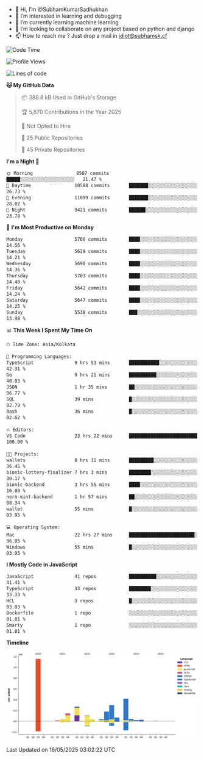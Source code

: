 - 👋 Hi, I’m @SubhamKumarSadhukhan
- 👀 I’m interested in learning and debugging
- 🌱 I’m currently learning machine learning
- 💞️ I’m looking to collaborate on any project based on python and django
- 📫 How to reach me ?
      Just drop a mail in idiot@subhamsk.cf

<!---
SubhamKumarSadhukhan/SubhamKumarSadhukhan is a ✨ special ✨ repository because its `README.md` (this file) appears on your GitHub profile.
You can click the Preview link to take a look at your changes.
--->


<!--START_SECTION:waka-->
![Code Time](http://img.shields.io/badge/Code%20Time-2%2C905%20hrs%2055%20mins-blue)

![Profile Views](http://img.shields.io/badge/Profile%20Views-0-blue)

![Lines of code](https://img.shields.io/badge/From%20Hello%20World%20I%27ve%20Written-2.9%20million%20lines%20of%20code-blue)

**🐱 My GitHub Data** 

> 📦 388.8 kB Used in GitHub's Storage 
 > 
> 🏆 5,870 Contributions in the Year 2025
 > 
> 🚫 Not Opted to Hire
 > 
> 📜 25 Public Repositories 
 > 
> 🔑 45 Private Repositories 
 > 
**I'm a Night 🦉** 

```text
🌞 Morning                8507 commits        █████░░░░░░░░░░░░░░░░░░░░   21.47 % 
🌆 Daytime                10588 commits       ███████░░░░░░░░░░░░░░░░░░   26.73 % 
🌃 Evening                11099 commits       ███████░░░░░░░░░░░░░░░░░░   28.02 % 
🌙 Night                  9421 commits        ██████░░░░░░░░░░░░░░░░░░░   23.78 % 
```
📅 **I'm Most Productive on Monday** 

```text
Monday                   5766 commits        ████░░░░░░░░░░░░░░░░░░░░░   14.56 % 
Tuesday                  5629 commits        ████░░░░░░░░░░░░░░░░░░░░░   14.21 % 
Wednesday                5690 commits        ████░░░░░░░░░░░░░░░░░░░░░   14.36 % 
Thursday                 5703 commits        ████░░░░░░░░░░░░░░░░░░░░░   14.40 % 
Friday                   5642 commits        ████░░░░░░░░░░░░░░░░░░░░░   14.24 % 
Saturday                 5647 commits        ████░░░░░░░░░░░░░░░░░░░░░   14.25 % 
Sunday                   5538 commits        ███░░░░░░░░░░░░░░░░░░░░░░   13.98 % 
```


📊 **This Week I Spent My Time On** 

```text
🕑︎ Time Zone: Asia/Kolkata

💬 Programming Languages: 
TypeScript               9 hrs 53 mins       ███████████░░░░░░░░░░░░░░   42.31 % 
Go                       9 hrs 21 mins       ██████████░░░░░░░░░░░░░░░   40.03 % 
JSON                     1 hr 35 mins        ██░░░░░░░░░░░░░░░░░░░░░░░   06.77 % 
SQL                      39 mins             █░░░░░░░░░░░░░░░░░░░░░░░░   02.79 % 
Bash                     36 mins             █░░░░░░░░░░░░░░░░░░░░░░░░   02.62 % 

🔥 Editors: 
VS Code                  23 hrs 22 mins      █████████████████████████   100.00 % 

🐱‍💻 Projects: 
wallets                  8 hrs 31 mins       █████████░░░░░░░░░░░░░░░░   36.45 % 
bionic-lottery-finalizer 7 hrs 3 mins        ████████░░░░░░░░░░░░░░░░░   30.17 % 
bionic-backend           3 hrs 55 mins       ████░░░░░░░░░░░░░░░░░░░░░   16.80 % 
nero-mint-backend        1 hr 57 mins        ██░░░░░░░░░░░░░░░░░░░░░░░   08.34 % 
wallet                   55 mins             █░░░░░░░░░░░░░░░░░░░░░░░░   03.95 % 

💻 Operating System: 
Mac                      22 hrs 27 mins      ████████████████████████░   96.05 % 
Windows                  55 mins             █░░░░░░░░░░░░░░░░░░░░░░░░   03.95 % 
```

**I Mostly Code in JavaScript** 

```text
JavaScript               41 repos            ██████████░░░░░░░░░░░░░░░   41.41 % 
TypeScript               33 repos            ████████░░░░░░░░░░░░░░░░░   33.33 % 
HCL                      3 repos             █░░░░░░░░░░░░░░░░░░░░░░░░   03.03 % 
Dockerfile               1 repo              ░░░░░░░░░░░░░░░░░░░░░░░░░   01.01 % 
Smarty                   1 repo              ░░░░░░░░░░░░░░░░░░░░░░░░░   01.01 % 
```



**Timeline**

![Lines of Code chart](https://raw.githubusercontent.com/SubhamKumarSadhukhan/SubhamKumarSadhukhan/main/assets/bar_graph.png)


 Last Updated on 16/05/2025 03:02:22 UTC
<!--END_SECTION:waka-->
